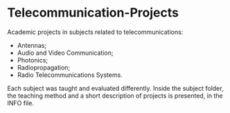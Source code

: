 # Telecommunication-Projects
Academic projects in subjects related to telecommunications:
- Antennas;
- Audio and Video Communication;
- Photonics;
- Radiopropagation;
- Radio Telecommunications Systems. 

Each subject was taught and evaluated differently. Inside the subject folder, the teaching method and a short description of projects is presented, in the INFO file.
